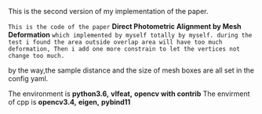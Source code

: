 This is the second version of my implementation of the paper. 

`This is the code of the paper` 
**Direct Photometric Alignment by Mesh Deformation**
`which implemented by myself totally by myself.
during the test i found the area outside overlap area will have too much deformation,
Then i add one more constrain to let the vertices not change too much.`

by the way,the sample distance and the size of mesh boxes are all set in the config yaml.


The environment is 
**python3.6,** 
**vlfeat,**
**opencv with contrib**
The envirment of cpp is
**opencv3.4,**
**eigen,**
**pybind11**

